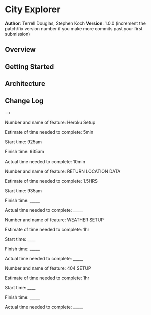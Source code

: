 # City Explorer

**Author**: Terrell Douglas, Stephen Koch
**Version**: 1.0.0 (increment the patch/fix version number if you make more commits past your first submission)

## Overview
<!-- Provide a high level overview of what this application is and why you are building it, beyond the fact that it's an assignment for this class. (i.e. What's your problem domain?) -->

## Getting Started
<!-- What are the steps that a user must take in order to build this app on their own machine and get it running? -->

## Architecture
<!-- Provide a detailed description of the application design. What technologies (languages, libraries, etc) you're using, and any other relevant design information. -->

## Change Log
<!-- Use this area to document the iterative changes made to your application as each feature is successfully implemented. Use time stamps. Here's an examples:

01-01-2001 4:59pm - Application now has a fully-functional express server, with a GET route for the location resource.

## Credits and Collaborations
<!-- Give credit (and a link) to other people or resources that helped you build this application. -->
-->

Number and name of feature: Heroku Setup

Estimate of time needed to complete: 5min

Start time: 925am

Finish time: 935am

Actual time needed to complete: 10min



Number and name of feature: RETURN LOCATION DATA

Estimate of time needed to complete: 1.5HRS

Start time: 935am

Finish time: _____

Actual time needed to complete: _____


Number and name of feature: WEATHER SETUP

Estimate of time needed to complete: 1hr

Start time: ____

Finish time: _____

Actual time needed to complete: _____


Number and name of feature: 404 SETUP

Estimate of time needed to complete: 1hr

Start time: ____

Finish time: _____

Actual time needed to complete: _____